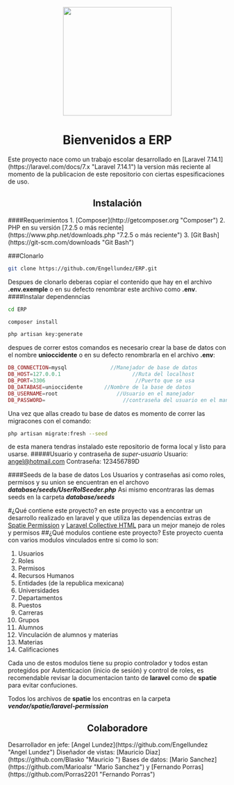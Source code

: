 <p align="center"><img src="https://www.eicomunicacion.com/wp-content/uploads/2019/06/logo-UNID-300x135.png" width="250"></p><h1 align="center">Bienvenidos a ERP</h1>Este proyecto nace como un trabajo escolar desarrollado en [Laravel 7.14.1](https://laravel.com/docs/7.x "Laravel 7.14.1") la version más reciente al momento de la publicacion de este repositorio con ciertas espesificaciones de uso.
<h2 align="center">Instalación</h2>
####Requerimientos
1. [Composer](http://getcomposer.org "Composer")
2. PHP en su versión [7.2.5 o más reciente](https://www.php.net/downloads.php "7.2.5 o más reciente")
3. [Git Bash](https://git-scm.com/downloads "Git Bash")

###Clonarlo
```bash
git clone https://github.com/Engellundez/ERP.git
```
Despues de clonarlo deberas copiar el contenido que hay en el archivo **.env.exemple** o en su defecto renombrar este archivo como **.env**.
####Instalar dependenncias
```bash
cd ERP
```
```bash
composer install
```
```bash
php artisan key:generate
```
despues de correr estos comandos es necesario crear la base de datos con el nombre **unioccidente** o en su defecto renombrarla en el archivo **.env**:
```php
DB_CONNECTION=mysql				 //Manejador de base de datos
DB_HOST=127.0.0.1						//Ruta del localhost
DB_PORT=3306							 //Puerto que se usa
DB_DATABASE=unioccidente	   //Nombre de la base de datos
DB_USERNAME=root				   //Usuario en el manejador
DB_PASSWORD=						 //contraseña del usuario en el manejador
```
Una vez que allas creado tu base de datos es momento de correr las migracones con el comando:
```bash
php artisan migrate:fresh --seed
```
de esta manera tendras instalado este repositorio de forma local y listo para usarse.
#####Usuario y contraseña de *super-usuario*
Usuario: angel@hotmail.com
Contraseña: 123456789D

####Seeds de la base de datos
Los Usuarios y contraseñas asi como roles, permisos y su union se encuentran en el archovo ***database/seeds/UserRolSeeder.php***
Asi mismo encontraras las demas seeds en la carpeta ***database/seeds***

#¿Qué contiene este proyecto?
en este proyecto vas a encontrar un desarrollo realizado en laravel y que utiliza las dependencias extras de [Spatie Permission](https://github.com/spatie/laravel-permission "Spatie Permission") y [Laravel Collective HTML](https://github.com/laravelcollective/html "Laravel Collective HTML") para un mejor manejo de roles y permisos
##¿Qué modulos contiene este proyecto?
Este proyecto cuenta con varios modulos vinculados entre si como lo son:
1. Usuarios
1. Roles
1. Permisos
1. Recursos Humanos
1. Entidades (de la republica mexicana)
1. Universidades
1. Departamentos
1. Puestos
1. Carreras
1. Grupos
1. Alumnos
1. Vinculación de alumnos y materias
1. Materias
1. Calificaciones

Cada uno de estos modulos tiene su propio controlador y todos estan protegidos por Autenticacion (inicio de sesión) y control de roles, es recomendable revisar la documentacion tanto de **laravel** como de **spatie** para evitar confuciones.

Todos los archivos de **spatie** los encontras en la carpeta ***vendor/spatie/laravel-permission***

<h2 align="center">Colaboradore</h2>
Desarrollador en jefe: [Angel Lundez](https://github.com/Engellundez "Angel Lundez")
Diseñador de vistas: [Mauricio Diaz](https://github.com/Blasko "Mauricio ")
Bases de datos: [Mario Sanchez](https://github.com/Marioalsr "Mario Sanchez") y [Fernando Porras](https://github.com/Porras2201 "Fernando Porras")

